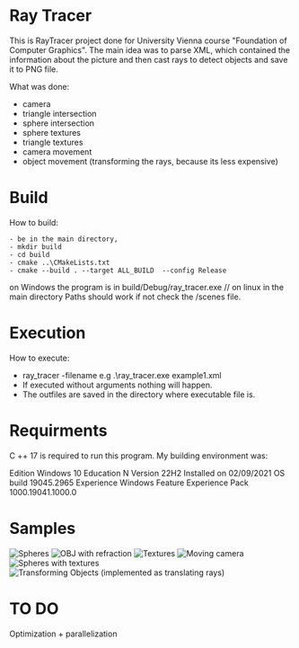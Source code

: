 
# Ray Tracer

This is RayTracer project done for University Vienna course "Foundation of Computer Graphics".
The main idea was to parse XML, which contained the information about the picture and then cast rays to detect objects and save it to PNG file.

What was done:
- camera
- triangle intersection
- sphere intersection
- sphere textures
- triangle textures
- camera movement
- object movement (transforming the rays, because its less expensive)

# Build
How to build:

    - be in the main directory,
    - mkdir build
    - cd build
    - cmake ..\CMakeLists.txt  
    - cmake --build . --target ALL_BUILD  --config Release
    
on Windows the program is in build/Debug/ray_tracer.exe // on linux in the main directory
Paths should work if not check the /scenes file.

# Execution
How to execute:

- ray_tracer -filename e.g .\ray_tracer.exe example1.xml
- If executed without arguments nothing will happen.
- The outfiles are saved in the directory where executable file is.



# Requirments
C ++ 17 is  required to run this program. My building environment was: 

Edition	Windows 10 Education N
Version	22H2
Installed on	‎02/‎09/‎2021
OS build	19045.2965
Experience	Windows Feature Experience Pack 1000.19041.1000.0


# Samples

![Spheres](example3.png)
![OBJ with refraction](example5.png)
![Textures](example6.png)
![Moving camera](example7.png)
![Spheres with textures](example8.png)
![Transforming Objects (implemented as translating rays)](example91.jpg)
# TO DO
Optimization + parallelization
